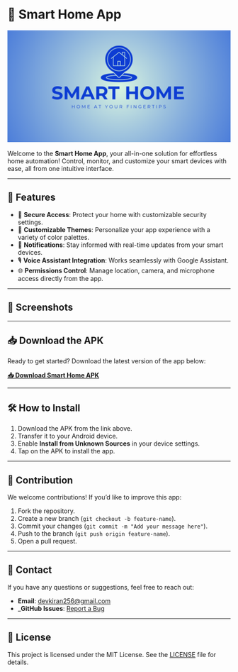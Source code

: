 # 🌟 Smart Home App

![Smart Home Logo](./ComingSoon.png)

Welcome to the **Smart Home App**, your all-in-one solution for effortless home automation! Control, monitor, and customize your smart devices with ease, all from one intuitive interface.

---

## 🚀 Features
- 🔑 **Secure Access**: Protect your home with customizable security settings.
- 🎨 **Customizable Themes**: Personalize your app experience with a variety of color palettes.
- 🔔 **Notifications**: Stay informed with real-time updates from your smart devices.
- 🎙️ **Voice Assistant Integration**: Works seamlessly with Google Assistant.
- 🌐 **Permissions Control**: Manage location, camera, and microphone access directly from the app.

---

## 📱 Screenshots



---

## 📥 Download the APK
Ready to get started? Download the latest version of the app below:

[**📥 Download Smart Home APK**](https://github.com/Shakiran-Nannyombi/Smart_Home/raw/master/app-debug.apk)

---

## 🛠️ How to Install
1. Download the APK from the link above.
2. Transfer it to your Android device.
3. Enable **Install from Unknown Sources** in your device settings.
4. Tap on the APK to install the app.

---

## 🤝 Contribution
We welcome contributions! If you’d like to improve this app:
1. Fork the repository.
2. Create a new branch (`git checkout -b feature-name`).
3. Commit your changes (`git commit -m "Add your message here"`).
4. Push to the branch (`git push origin feature-name`).
5. Open a pull request.

---

## 📧 Contact
If you have any questions or suggestions, feel free to reach out:

- **Email**: [devkiran256@gmail.com](mailto:devkiran256@example.com)
- _**GitHub Issues**: [Report a Bug](https://github.com/Shakiran-Nannyombi/Smart_Home/issues)

---

## 📜 License
This project is licensed under the MIT License. See the [LICENSE](./LICENSE) file for details.
